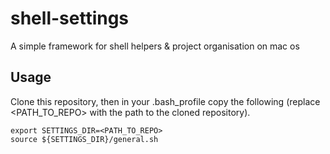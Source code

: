 # shell-settings
A simple framework for shell helpers &amp; project organisation on mac os


## Usage

Clone this repository, then in your .bash_profile copy the following (replace <PATH_TO_REPO> with the path to the cloned repository).

```
export SETTINGS_DIR=<PATH_TO_REPO>
source ${SETTINGS_DIR}/general.sh
```
